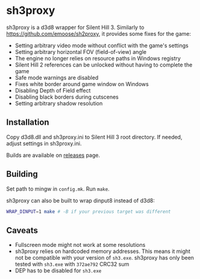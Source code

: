 sh3proxy
========

sh3proxy is a d3d8 wrapper for Silent Hill 3. Similarly to https://github.com/emoose/sh2proxy, it provides some fixes for the game:

* Setting arbitrary video mode without conflict with the game's settings
* Setting arbitrary horizontal FOV (field-of-view) angle
* The engine no longer relies on resource paths in Windows registry
* Silent Hill 2 references can be unlocked without having to complete the game
* Safe mode warnings are disabled
* Fixes white border around game window on Windows
* Disabling Depth of Field effect
* Disabling black borders during cutscenes
* Setting arbitrary shadow resolution

Installation
-------

Copy d3d8.dll and sh3proxy.ini to Silent Hill 3 root directory. If needed, adjust settings in sh3proxy.ini.

Builds are available on [releases](https://github.com/07151129/sh3proxy/releases) page.

Building
-------

Set path to mingw in `config.mk`. Run `make`.

sh3proxy can also be built to wrap dinput8 instead of d3d8:
````bash
WRAP_DINPUT=1 make # -B if your previous target was different
````

Caveats
-------

* Fullscreen mode might not work at some resolutions
* sh3proxy relies on hardcoded memory addresses. This means it might not be compatible with your version of
`sh3.exe`. sh3proxy has only been tested with `sh3.exe` with `372ae792` CRC32 sum
* DEP has to be disabled for `sh3.exe`
